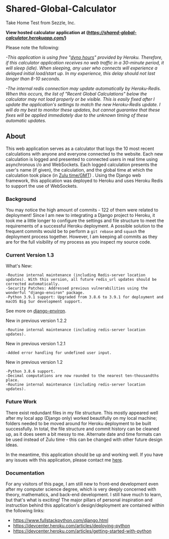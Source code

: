 # Shared-Global-Calculator
Take Home Test from Sezzle, Inc.

**View hosted calculator application at (_https://shared-global-calculator.herokuapp.com/_)**

Please note the following:

*-This application is using free "[dyno hours](https://devcenter.heroku.com/articles/free-dyno-hours)" provided by Heroku. Therefore, if this calculator application receives no web traffic in a 30-minute period, it will sleep (idle). When sleeping, any user who connects will experience a delayed initial load/start up. In my experience, this delay should not last longer than 8-10 seconds.*

*-The internal redis connection may update automatically by Heroku-Redis. When this occurs, the list of "Recent Global Calculations" below the calculator may not load properly or be visible. This is easily fixed after I update the application's settings to match the new Heroku-Redis update. I will do my best to monitor these updates, but cannot guarantee that these fixes will be applied immediately due to the unknown timing of these automatic updates.*


## About

This web application serves as a calculator that logs the 10 most recent calculations with anyone and everyone connected to the website. Each new calculation is logged and presented to connected users in real time using asynchronous i/o and WebSockets. Each logged calculation presents the user's name (if given), the calculation, and the global time at which the calculation took place (in [Zulu time/GMT](https://zulutime.net)) . Using the Django web framework, this application was deployed to Heroku and uses Heroku Redis to support the use of WebSockets. 

### Background

You may notice the high amount of commits - 122 of them were related to deployment! Since I am new to integrating a Django project to Heroku, it took me a little longer to configure the settings and file structure to meet the requirements of a successful Heroku deployment. A possible solution to the frequent commits would be to perform a ```git rebase``` and ```squash``` the deployment process together. However, I am keeping all commits as they are for the full visibility of my process as you inspect my source code.

### Current Version 1.3
What's New:
```
-Routine internal maintenance (including Redis-server location updates). With this version, all future redis_url updates should be corrected automatically. 
-Security Patches: Addressed previous vulnerabilities using the wonderful "django-environ" package.
-Python 3.9.1 support: Upgraded from 3.8.6 to 3.9.1 for deployment and macOS Big Sur development support.
```
See more on [django-environ](https://django-environ.readthedocs.io/en/latest/).

New in previous version 1.2.2
```
-Routine internal maintenance (including redis-server location updates).
```
New in previous version 1.2.1
```
-Added error handling for undefined user input.
```
New in previous version 1.2
```
-Python 3.8.6 support.
-Decimal computations are now rounded to the nearest ten-thousandths place.
-Routine internal maintenance (including redis-server location updates).
```

### Future Work
There exist redundant files in my file structure. This mostly appeared well after my local app (Django only) worked beautifully on my local machine; folders needed to be moved around for Heroku deployment to be built successfully. In total, the file structure and commit history can be cleaned up, as it does seem a bit messy to me. Alternate date and time formats can be used instead of Zulu time - this can be changed with other future design ideas.

In the meantime, this application should be up and working well. If you have any issues with this application, please contact me [here](https://chris-pieper.bss.design/contact.html). 


### Documentation
For any visitors of this page, I am still new to front-end development even after my computer science degree, which is very deeply concerned with theory, mathematics, and back-end development. I still have much to learn, but that's what is exciting! The major pillars of personal inspiration and instruction behind this application's design/deployment are contained within the following links:

- https://www.fullstackpython.com/django.html
- https://devcenter.heroku.com/articles/deploying-python
- https://devcenter.heroku.com/articles/getting-started-with-python

